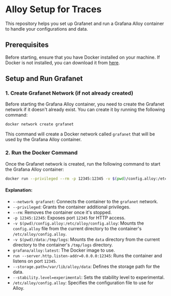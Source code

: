 # Alloy Setup for Traces

This repository helps you set up Grafanet and run a Grafana Alloy container to handle your configurations and data.

## Prerequisites

Before starting, ensure that you have Docker installed on your machine. If Docker is not installed, you can download it from [here](https://www.docker.com/get-started).

## Setup and Run Grafanet

### 1. Create Grafanet Network (if not already created)

Before starting the Grafana Alloy container, you need to create the Grafanet network if it doesn't already exist. You can create it by running the following command:

```bash
docker network create grafanet
```

This command will create a Docker network called `grafanet` that will be used by the Grafana Alloy container.

### 2. Run the Docker Command

Once the Grafanet network is created, run the following command to start the Grafana Alloy container:

```bash
docker run --privileged --rm -p 12345:12345 -v $(pwd)/config.alloy:/etc/alloy/config.alloy  grafana/alloy:latest run --server.http.listen-addr=0.0.0.0:12345 --storage.path=/var/lib/alloy/data --stability.level=experimental  /etc/alloy/config.alloy
```

#### Explanation:
- `--network grafanet`: Connects the container to the `grafanet` network.
- `--privileged`: Grants the container additional privileges.
- `--rm`: Removes the container once it's stopped.
- `-p 12345:12345`: Exposes port `12345` for HTTP access.
- `-v $(pwd)/config.alloy:/etc/alloy/config.alloy`: Mounts the `config.alloy` file from the current directory to the container's `/etc/alloy/config.alloy`.
- `-v $(pwd)/data:/tmp/logs`: Mounts the `data` directory from the current directory to the container's `/tmp/logs` directory.
- `grafana/alloy:latest`: The Docker image to use.
- `run --server.http.listen-addr=0.0.0.0:12345`: Runs the container and listens on port `12345`.
- `--storage.path=/var/lib/alloy/data`: Defines the storage path for the data.
- `--stability.level=experimental`: Sets the stability level to experimental.
- `/etc/alloy/config.alloy`: Specifies the configuration file to use for Alloy.